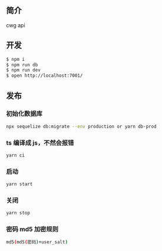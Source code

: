 ## 简介

cwg api

## 开发

```bash
$ npm i
$ npm run db
$ npm run dev
$ open http://localhost:7001/
```

## 发布

### 初始化数据库

```bash
npx sequelize db:migrate --env production or yarn db-prod
```

### ts 编译成 js，不然会报错

```bash
yarn ci
```

### 启动

```bash
yarn start
```

### 关闭

```bash
yarn stop
```

### 密码 md5 加密规则

```bash
md5(md5(密码)+user_salt)
```
